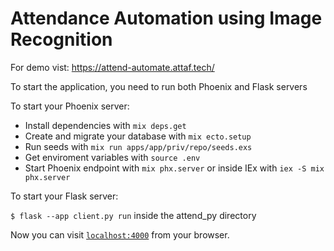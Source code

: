 # Attendance Automation using Image Recognition

For demo vist:
  https://attend-automate.attaf.tech/

To start the application, you need to run both Phoenix and Flask servers

To start your Phoenix server:

  * Install dependencies with `mix deps.get`
  * Create and migrate your database with `mix ecto.setup`
  * Run seeds with `mix run apps/app/priv/repo/seeds.exs`
  * Get enviroment variables with `source .env`
  * Start Phoenix endpoint with `mix phx.server` or inside IEx with `iex -S mix phx.server`
  
To start your Flask server:
  
  `$ flask --app client.py run` inside the attend_py directory


Now you can visit [`localhost:4000`](http://localhost:4000) from your browser.
